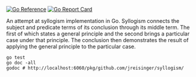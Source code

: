 [![Go Reference](https://pkg.go.dev/badge/github.com/jreisinger/syllogism.svg)](https://pkg.go.dev/github.com/jreisinger/syllogism)
[![Go Report Card](https://goreportcard.com/badge/github.com/jreisinger/syllogism)](https://goreportcard.com/report/github.com/jreisinger/syllogism)

An attempt at syllogism implementation in Go. Syllogism connects the subject and predicate terms of its conclusion through its middle term. The first of which states a general principle and the second brings a particular case under that principle. The conclusion then demonstrates the result of applying the general principle to the particular case.

```
go test
go doc -all
godoc # http://localhost:6060/pkg/github.com/jreisinger/syllogism/
```
